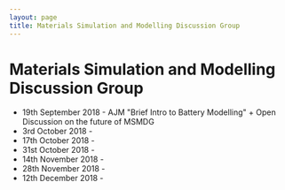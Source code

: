```yaml
---
layout: page
title: Materials Simulation and Modelling Discussion Group
---
```

# Materials Simulation and Modelling Discussion Group

* 19th September 2018 - AJM "Brief Intro to Battery Modelling" + Open Discussion on the future of MSMDG
* 3rd October 2018 -
* 17th October 2018 -
* 31st October 2018 -
* 14th November 2018 -
* 28th November 2018 -
* 12th December 2018 -
